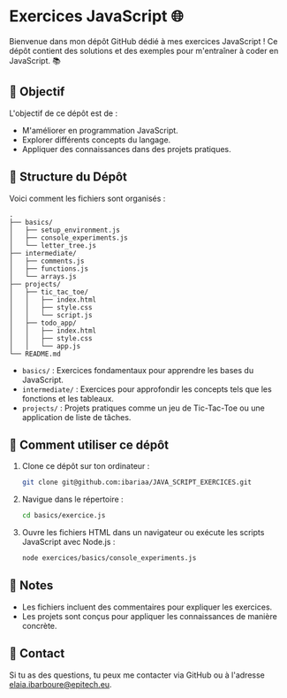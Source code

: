 # Exercices JavaScript 🌐

Bienvenue dans mon dépôt GitHub dédié à mes exercices JavaScript ! Ce dépôt contient des solutions et des exemples pour m'entraîner à coder en JavaScript. 📚

## 🎯 Objectif

L'objectif de ce dépôt est de :
- M'améliorer en programmation JavaScript.
- Explorer différents concepts du langage.
- Appliquer des connaissances dans des projets pratiques.

## 📂 Structure du Dépôt

Voici comment les fichiers sont organisés :

```
.
├── basics/
│   ├── setup_environment.js
│   ├── console_experiments.js
│   └── letter_tree.js
├── intermediate/
│   ├── comments.js
│   ├── functions.js
│   └── arrays.js
├── projects/
│   ├── tic_tac_toe/
│   │   ├── index.html
│   │   ├── style.css
│   │   └── script.js
│   ├── todo_app/
│   │   ├── index.html
│   │   ├── style.css
│   │   └── app.js
└── README.md
```

- `basics/` : Exercices fondamentaux pour apprendre les bases du JavaScript.
- `intermediate/` : Exercices pour approfondir les concepts tels que les fonctions et les tableaux.
- `projects/` : Projets pratiques comme un jeu de Tic-Tac-Toe ou une application de liste de tâches.

## 🚀 Comment utiliser ce dépôt

1. Clone ce dépôt sur ton ordinateur :
   ```bash
   git clone git@github.com:ibariaa/JAVA_SCRIPT_EXERCICES.git
   ```
2. Navigue dans le répertoire :
   ```bash
   cd basics/exercice.js
   ```
3. Ouvre les fichiers HTML dans un navigateur ou exécute les scripts JavaScript avec Node.js :
   ```bash
   node exercices/basics/console_experiments.js
   ```

## 📌 Notes

- Les fichiers incluent des commentaires pour expliquer les exercices.
- Les projets sont conçus pour appliquer les connaissances de manière concrète.

## 📧 Contact

Si tu as des questions, tu peux me contacter via GitHub ou à l'adresse elaia.ibarboure@epitech.eu.

